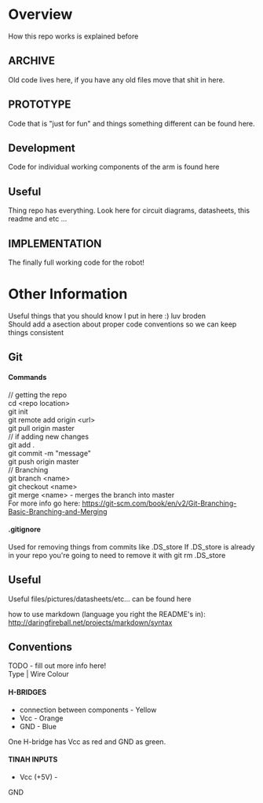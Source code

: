 # Overview

How this repo works is explained before

## ARCHIVE

Old code lives here, if you have any old files move that shit in here.

## PROTOTYPE

Code that is "just for fun" and things something different can be found here.

## Development

Code for individual working components of the arm is found here

## Useful

Thing repo has everything. Look here for circuit diagrams, datasheets, this readme and etc ...

## IMPLEMENTATION

The finally full working code for the robot!

# Other Information

Useful things that you should know I put in here :) luv broden
<br />
Should add a asection about proper code conventions so we can keep things consistent

## Git

#### Commands
// getting the repo
<br />
cd &lt;repo location&gt;
<br />
git init
<br />
git remote add origin &lt;url&gt;
<br />
git pull origin master
<br />
// if adding new changes
<br />
git add .
<br />
git commit -m "message"
<br />
git push origin master
<br />
// Branching
<br />
git branch &lt;name&gt;
<br />
git checkout &lt;name&gt;
<br />
git merge &lt;name&gt; - merges the branch into master
<br />
For more info go here: https://git-scm.com/book/en/v2/Git-Branching-Basic-Branching-and-Merging

#### .gitignore

Used for removing things from commits like .DS_store
If .DS_store is already in your repo you're going to need to remove it with 
git rm .DS_store

## Useful
Useful files/pictures/datasheets/etc... can be found here

how to use markdown (language you right the README's in): http://daringfireball.net/projects/markdown/syntax

## Conventions

TODO - fill out more info here!
<br />
Type | Wire Colour

#### H-BRIDGES

<ul>
	<li>connection between components - Yellow</li>
	<li>Vcc - Orange</li>
	<li>GND - Blue</li>
</ul>

One H-bridge has Vcc as red and GND as green.


#### TINAH INPUTS

<ul>
	<li>Vcc (+5V) - </li>
</ul>

GND
